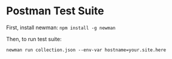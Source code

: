 # Postman Test Suite
First, install newman: `npm install -g newman`

Then, to run test suite:
```
newman run collection.json --env-var hostname=your.site.here
```
